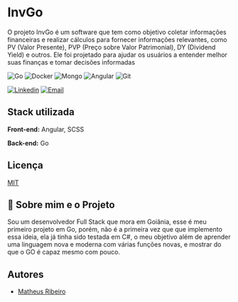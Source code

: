 
# InvGo

O projeto InvGo é um software que tem como objetivo coletar informações financeiras e realizar cálculos para fornecer informações relevantes, como PV (Valor Presente), PVP (Preço sobre Valor Patrimonial), DY (Dividend Yield) e outros. Ele foi projetado para ajudar os usuários a entender melhor suas finanças e tomar decisões informadas

![Go](https://img.shields.io/badge/Go-00ADD8.svg?style=for-the-badge&logo=Go&logoColor=white) ![Docker](https://img.shields.io/badge/Docker-2496ED.svg?style=for-the-badge&logo=Docker&logoColor=white) ![Mongo](https://img.shields.io/badge/MongoDB-47A248.svg?style=for-the-badge&logo=MongoDB&logoColor=white) ![Angular](https://img.shields.io/badge/Angular-DD0031.svg?style=for-the-badge&logo=Angular&logoColor=white)
![Git](https://img.shields.io/badge/Git-F05032.svg?style=for-the-badge&logo=Git&logoColor=white) 

[![Linkedin](https://img.shields.io/badge/LinkedIn-0A66C2.svg?style=for-the-badge&logo=LinkedIn&logoColor=white)](https://www.linkedin.com/in/matheus-ribeiro-prog)
[![Email](https://img.shields.io/badge/Gmail-EA4335.svg?style=for-the-badge&logo=Gmail&logoColor=white)](mailto:matheus.ribeiro.prog@gmail.com)

## Stack utilizada

**Front-end:** Angular, SCSS

**Back-end:** Go

## Licença

[MIT](https://choosealicense.com/licenses/mit/)


## 🚀 Sobre mim e o Projeto
Sou um desenvolvedor Full Stack que mora em Goiânia, esse é meu primeiro projeto em Go, porém, não é a primeira vez que que implemento essa ideia, ela já tinha sido testada em C#, o meu objetivo além de aprender uma linguagem nova e moderna com várias funções novas, e mostrar do que o GO é capaz mesmo com pouco.


## Autores

- [Matheus Ribeiro](https://www.github.com/dthlogus)

